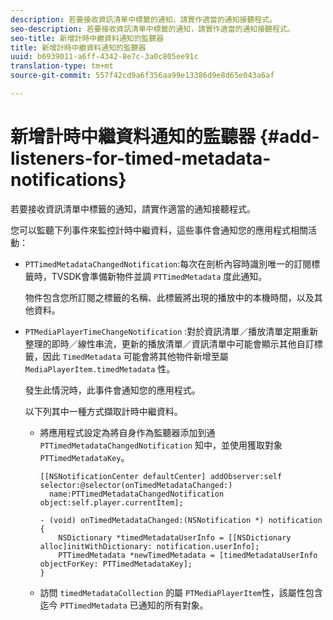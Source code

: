 ```yaml
---
description: 若要接收資訊清單中標籤的通知，請實作適當的通知接聽程式。
seo-description: 若要接收資訊清單中標籤的通知，請實作適當的通知接聽程式。
seo-title: 新增計時中繼資料通知的監聽器
title: 新增計時中繼資料通知的監聽器
uuid: b6939011-a6ff-4342-8e7c-3a0c805ee91c
translation-type: tm+mt
source-git-commit: 557f42cd9a6f356aa99e13386d9e8d65e043a6af

---
```



# 新增計時中繼資料通知的監聽器 {#add-listeners-for-timed-metadata-notifications}

若要接收資訊清單中標籤的通知，請實作適當的通知接聽程式。

您可以監聽下列事件來監控計時中繼資料，這些事件會通知您的應用程式相關活動：

* `PTTimedMetadataChangedNotification`:每次在剖析內容時識別唯一的訂閱標籤時，TVSDK會準備新物件並調 `PTTimedMetadata` 度此通知。

   物件包含您所訂閱之標籤的名稱、此標籤將出現的播放中的本機時間，以及其他資料。

* `PTMediaPlayerTimeChangeNotification` :對於資訊清單／播放清單定期重新整理的即時／線性串流，更新的播放清單／資訊清單中可能會顯示其他自訂標籤，因此 `TimedMetadata` 可能會將其他物件新增至屬 `MediaPlayerItem.timedMetadata` 性。

   發生此情況時，此事件會通知您的應用程式。

   以下列其中一種方式擷取計時中繼資料。

   * 將應用程式設定為將自身作為監聽器添加到通 `PTTimedMetadataChangedNotification` 知中，並使用獲取對象 `PTTimedMetadataKey`。

      ```
      [[NSNotificationCenter defaultCenter] addObserver:self selector:@selector(onTimedMetadataChanged:)  
        name:PTTimedMetadataChangedNotification object:self.player.currentItem]; 
      
      - (void) onTimedMetadataChanged:(NSNotification *) notification { 
          NSDictionary *timedMetadataUserInfo = [[NSDictionary alloc]initWithDictionary: notification.userInfo]; 
          PTTimedMetadata *newTimedMetadata = [timedMetadataUserInfo objectForKey: PTTimedMetadataKey]; 
      }
      ```

   * 訪問 `timedMetadataCollection` 的屬 `PTMediaPlayerItem`性，該屬性包含迄今 `PTTimedMetadata` 已通知的所有對象。